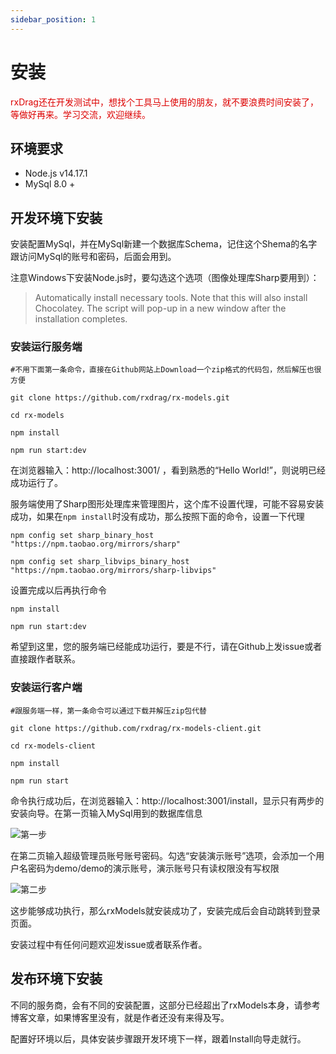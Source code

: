 ```yaml
---
sidebar_position: 1
---
```


# 安装

<font color="#dd0000">rxDrag还在开发测试中，想找个工具马上使用的朋友，就不要浪费时间安装了，等做好再来。学习交流，欢迎继续。</font>

## 环境要求
* Node.js v14.17.1
* MySql 8.0 +

## 开发环境下安装

安装配置MySql，并在MySql新建一个数据库Schema，记住这个Shema的名字跟访问MySql的账号和密码，后面会用到。

注意Windows下安装Node.js时，要勾选这个选项（图像处理库Sharp要用到）：

>Automatically install necessary tools. Note that this will also install Chocolatey. The script will pop-up in a new window after the installation completes.


### 安装运行服务端
```console
#不用下面第一条命令，直接在Github网站上Download一个zip格式的代码包，然后解压也很方便

git clone https://github.com/rxdrag/rx-models.git

cd rx-models

npm install

npm run start:dev
```
在浏览器输入：http://localhost:3001/ ，看到熟悉的“Hello World!”，则说明已经成功运行了。

服务端使用了Sharp图形处理库来管理图片，这个库不设置代理，可能不容易安装成功，如果在`npm install`时没有成功，那么按照下面的命令，设置一下代理
```console
npm config set sharp_binary_host "https://npm.taobao.org/mirrors/sharp"

npm config set sharp_libvips_binary_host "https://npm.taobao.org/mirrors/sharp-libvips"
```
设置完成以后再执行命令
```console
npm install

npm run start:dev
```
希望到这里，您的服务端已经能成功运行，要是不行，请在Github上发issue或者直接跟作者联系。

### 安装运行客户端
```console
#跟服务端一样，第一条命令可以通过下载并解压zip包代替

git clone https://github.com/rxdrag/rx-models-client.git

cd rx-models-client

npm install

npm run start
```
命令执行成功后，在浏览器输入：http://localhost:3001/install，显示只有两步的安装向导。在第一页输入MySql用到的数据库信息

![第一步](/img/tutorial/install1.jpg)

在第二页输入超级管理员账号账号密码。勾选“安装演示账号”选项，会添加一个用户名密码为demo/demo的演示账号，演示账号只有读权限没有写权限

![第二步](/img/tutorial/install2.jpg)

这步能够成功执行，那么rxModels就安装成功了，安装完成后会自动跳转到登录页面。

安装过程中有任何问题欢迎发issue或者联系作者。

## 发布环境下安装
不同的服务商，会有不同的安装配置，这部分已经超出了rxModels本身，请参考博客文章，如果博客里没有，就是作者还没有来得及写。

配置好环境以后，具体安装步骤跟开发环境下一样，跟着Install向导走就行。
